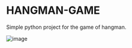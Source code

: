 # HANGMAN-GAME
Simple python project for the game of hangman.

![image](https://github.com/user-attachments/assets/1780ce6b-f674-4eeb-a846-687fef9d931b)
